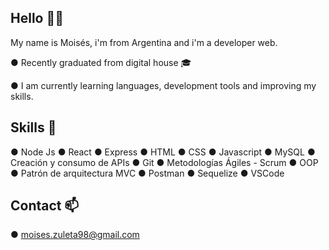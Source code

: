 ## Hello 👋👋

My name is Moisés, i'm from Argentina and i'm a developer web.

●  Recently graduated from digital house 🎓

●  I am currently learning languages, development tools and improving my skills.


## Skills 🔭

● Node Js
● React
● Express
● HTML
● CSS
● Javascript
● MySQL
● Creación y consumo de APIs
● Git
● Metodologías Ágiles - Scrum
● OOP
● Patrón de arquitectura MVC
● Postman
● Sequelize
● VSCode


## Contact 📫

● moises.zuleta98@gmail.com






